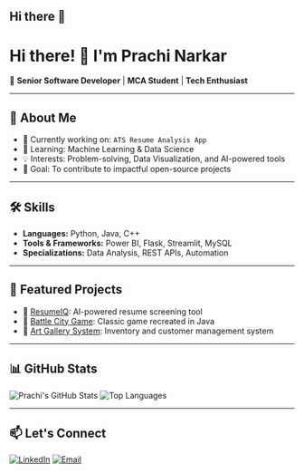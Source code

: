 ## Hi there 👋

<!--
**its-prachi18/its-prachi18** is a ✨ _special_ ✨ repository because its `README.md` (this file) appears on your GitHub profile.

Here are some ideas to get you started:

- 🔭 I’m currently working on ...
- 🌱 I’m currently learning ...
- 👯 I’m looking to collaborate on ...
- 🤔 I’m looking for help with ...
- 💬 Ask me about ...
- 📫 How to reach me: ...
- 😄 Pronouns: ...
- ⚡ Fun fact: ...
-->

# Hi there! 👋 I'm Prachi Narkar
🌟 **Senior Software Developer** | **MCA Student** | **Tech Enthusiast**

---

## 🚀 About Me
- 🔭 Currently working on: `ATS Resume Analysis App`
- 🌱 Learning: Machine Learning & Data Science
- 💡 Interests: Problem-solving, Data Visualization, and AI-powered tools
- 🎯 Goal: To contribute to impactful open-source projects

---

## 🛠️ Skills
- **Languages:** Python, Java, C++
- **Tools & Frameworks:** Power BI, Flask, Streamlit, MySQL
- **Specializations:** Data Analysis, REST APIs, Automation

---

## 📂 Featured Projects
- 🔗 [ResumeIQ](https://github.com/prachi-narkar/ResumeIQ): AI-powered resume screening tool
- 🔗 [Battle City Game](https://github.com/prachi-narkar/BattleCity): Classic game recreated in Java
- 🔗 [Art Gallery System](https://github.com/prachi-narkar/ArtGallery): Inventory and customer management system

---

## 📊 GitHub Stats
![Prachi's GitHub Stats](https://github-readme-stats.vercel.app/api?username=prachi-narkar&show_icons=true&theme=radical)
![Top Languages](https://github-readme-stats.vercel.app/api/top-langs/?username=prachi-narkar&layout=compact&theme=radical)

---

## 📫 Let's Connect
[![LinkedIn](https://img.shields.io/badge/-LinkedIn-blue?style=flat-square&logo=linkedin&logoColor=white)](https://linkedin.com/in/prachi-narkar)
[![Email](https://img.shields.io/badge/-Email-red?style=flat-square&logo=gmail&logoColor=white)](mailto:prachi.narkar@example.com)

